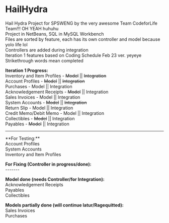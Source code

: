 # HailHydra
Hail Hydra Project for SPSWENG by the very awesome Team CodeforLife Team!!! OH YEAH huhuhu <br>
Project in NetBeans, SQL in MySQL Workbench <br>
Files are sorted by feature, each has its own controller and model because yolo life lol <br>
Controllers are added during integration <br>
Iteration 1 features based on Coding Schedule Feb 23 ver. yeyeye <br>
Strikethrough words mean completed <br>

**Iteration 1 Progress:** <br>
Inventory and Item Profiles - ~~Model~~ || ~~Integration~~ <br>
Account Profiles - ~~Model~~ || ~~Integration~~ <br>
Purchases - Model || Integration <br>
Acknowledgement Receipts - ~~Model~~ || Integration <br>
Sales Invoices - Model || Integration <br>
System Accounts - ~~Model~~ || ~~Integration~~ <br>
Return Slip - Model || Integration <br>
Credit Memo/Debit Memo - Model || Integration <br>
Collectibles - ~~Model~~ || Integration <br>
Payables - ~~Model~~ || Integration <br>

<hr>
**For Testing:** <br>
Account Profiles <br>
System Accounts <br>
Inventory and Item Profiles <br>

**For Fixing (Controller in progress/done):** <br>
-------<br>

**Model done (needs Controller/for Integration):** <br>
Acknowledgement Receipts <br>
Payables <br>
Collectibles <br>

**Models partially done (will continue latur/Ragequitted):** <br>
Sales Invoices <br>
Purchases <br>
